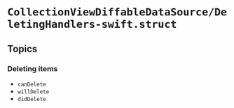 # ``CollectionViewDiffableDataSource/DeletingHandlers-swift.struct``

## Topics

### Deleting items

- ``canDelete``
- ``willDelete``
- ``didDelete``
